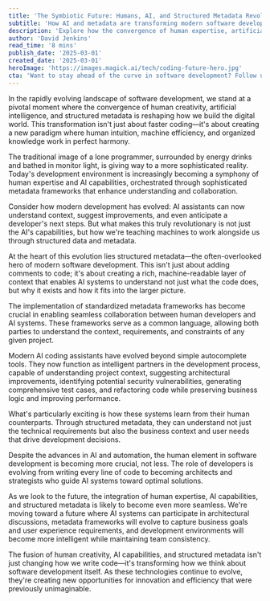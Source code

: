```yaml
---
title: 'The Symbiotic Future: Humans, AI, and Structured Metadata Revolutionizing Software Development'
subtitle: 'How AI and metadata are transforming modern software development practices'
description: 'Explore how the convergence of human expertise, artificial intelligence, and structured metadata is revolutionizing software development, creating a new paradigm of collaborative intelligence that\'s transforming how we build digital solutions.'
author: 'David Jenkins'
read_time: '8 mins'
publish_date: '2025-03-01'
created_date: '2025-03-01'
heroImage: 'https://images.magick.ai/tech/coding-future-hero.jpg'
cta: 'Want to stay ahead of the curve in software development? Follow us on LinkedIn for daily insights into the future of human-AI collaboration and structured development practices.'
---
```


In the rapidly evolving landscape of software development, we stand at a pivotal moment where the convergence of human creativity, artificial intelligence, and structured metadata is reshaping how we build the digital world. This transformation isn't just about faster coding—it's about creating a new paradigm where human intuition, machine efficiency, and organized knowledge work in perfect harmony.

The traditional image of a lone programmer, surrounded by energy drinks and bathed in monitor light, is giving way to a more sophisticated reality. Today's development environment is increasingly becoming a symphony of human expertise and AI capabilities, orchestrated through sophisticated metadata frameworks that enhance understanding and collaboration.

Consider how modern development has evolved: AI assistants can now understand context, suggest improvements, and even anticipate a developer's next steps. But what makes this truly revolutionary is not just the AI's capabilities, but how we're teaching machines to work alongside us through structured data and metadata.

At the heart of this evolution lies structured metadata—the often-overlooked hero of modern software development. This isn't just about adding comments to code; it's about creating a rich, machine-readable layer of context that enables AI systems to understand not just what the code does, but why it exists and how it fits into the larger picture.

The implementation of standardized metadata frameworks has become crucial in enabling seamless collaboration between human developers and AI systems. These frameworks serve as a common language, allowing both parties to understand the context, requirements, and constraints of any given project.

Modern AI coding assistants have evolved beyond simple autocomplete tools. They now function as intelligent partners in the development process, capable of understanding project context, suggesting architectural improvements, identifying potential security vulnerabilities, generating comprehensive test cases, and refactoring code while preserving business logic and improving performance.

What's particularly exciting is how these systems learn from their human counterparts. Through structured metadata, they can understand not just the technical requirements but also the business context and user needs that drive development decisions.

Despite the advances in AI and automation, the human element in software development is becoming more crucial, not less. The role of developers is evolving from writing every line of code to becoming architects and strategists who guide AI systems toward optimal solutions.

As we look to the future, the integration of human expertise, AI capabilities, and structured metadata is likely to become even more seamless. We're moving toward a future where AI systems can participate in architectural discussions, metadata frameworks will evolve to capture business goals and user experience requirements, and development environments will become more intelligent while maintaining team consistency.

The fusion of human creativity, AI capabilities, and structured metadata isn't just changing how we write code—it's transforming how we think about software development itself. As these technologies continue to evolve, they're creating new opportunities for innovation and efficiency that were previously unimaginable.